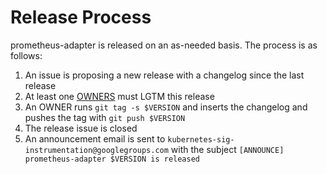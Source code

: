 # Release Process

prometheus-adapter is released on an as-needed basis. The process is as follows:

1. An issue is proposing a new release with a changelog since the last release
1. At least one [OWNERS](OWNERS) must LGTM this release
1. An OWNER runs `git tag -s $VERSION` and inserts the changelog and pushes the tag with `git push $VERSION`
1. The release issue is closed
1. An announcement email is sent to `kubernetes-sig-instrumentation@googlegroups.com` with the subject `[ANNOUNCE] prometheus-adapter $VERSION is released`
